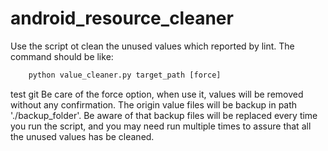 android_resource_cleaner
========================

Use the script ot clean the unused values which reported by lint.
The command should be like:
```python
    python value_cleaner.py target_path [force]
```
test git
Be care of the force option, when use it, values will be removed without any confirmation. The origin value files will be backup in path './backup_folder'. Be aware of that backup files will be replaced every time you run the script, and you may need run multiple times to assure that all the unused values has be cleaned.
